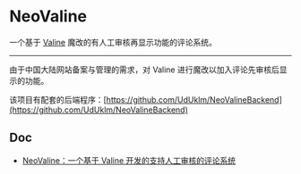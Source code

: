 # NeoValine

一个基于 [Valine](https://github.com/xCss/Valine) 魔改的有人工审核再显示功能的评论系统。

---

由于中国大陆网站备案与管理的需求，对 Valine 进行魔改以加入评论先审核后显示的功能。

该项目有配套的后端程序：[https://github.com/UdUklm/NeoValineBackend](https://github.com/UdUklm/NeoValineBackend)

## Doc

- [NeoValine：一个基于 Valine 开发的支持人工审核的评论系统](https://www.ohmysites.com/archives/15/)
